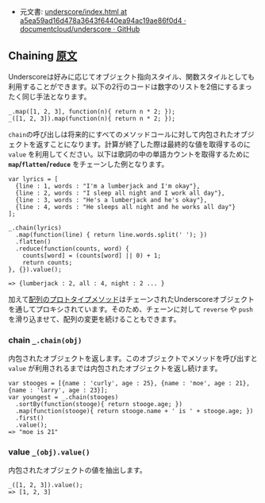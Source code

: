 +  元文書: [underscore/index.html at a5ea59ad16d478a3643f6440ea94ac19ae86f0d4 · documentcloud/underscore · GitHub](https://github.com/documentcloud/underscore/blob/a5ea59ad16d478a3643f6440ea94ac19ae86f0d4/index.html "underscore/index.html at a5ea59ad16d478a3643f6440ea94ac19ae86f0d4 · documentcloud/underscore · GitHub")

## Chaining [原文](http://underscorejs.org/#chaining)

Underscoreは好みに応じてオブジェクト指向スタイル、関数スタイルとしても利用することができます。以下の2行のコードは数字のリストを2倍にするまったく同じ手法となります。

```
_.map([1, 2, 3], function(n){ return n * 2; });
_([1, 2, 3]).map(function(n){ return n * 2; });
```

`chain`の呼び出しは将来的にすべてのメソッドコールに対して内包されたオブジェクトを返すことになります。計算が終了した際は最終的な値を取得するのに `value` を利用してください。以下は歌詞の中の単語カウントを取得するために **`map`/`flatten`/`reduce`** をチェーンした例となります。

```
var lyrics = [
  {line : 1, words : "I'm a lumberjack and I'm okay"},
  {line : 2, words : "I sleep all night and I work all day"},
  {line : 3, words : "He's a lumberjack and he's okay"},
  {line : 4, words : "He sleeps all night and he works all day"}
];

_.chain(lyrics)
  .map(function(line) { return line.words.split(' '); })
  .flatten()
  .reduce(function(counts, word) {
    counts[word] = (counts[word] || 0) + 1;
    return counts;
}, {}).value();

=> {lumberjack : 2, all : 4, night : 2 ... }
```

加えて[配列のプロトタイプメソッド](https://developer.mozilla.org/en-US/docs/JavaScript/Reference/Global_Objects/Array/prototype)はチェーンされたUnderscoreオブジェクトを通してプロキシされています。そのため、チェーンに対して `reverse` や `push` を滑り込ませて、配列の変更を続けることもできます。

### chain `_.chain(obj)`

内包されたオブジェクトを返します。このオブジェクトでメソッドを呼び出すと `value` が利用されるまでは内包されたオブジェクトを返し続けます。

```
var stooges = [{name : 'curly', age : 25}, {name : 'moe', age : 21}, {name : 'larry', age : 23}];
var youngest = _.chain(stooges)
  .sortBy(function(stooge){ return stooge.age; })
  .map(function(stooge){ return stooge.name + ' is ' + stooge.age; })
  .first()
  .value();
=> "moe is 21"
``` 

### value `_(obj).value()`

内包されたオブジェクトの値を抽出します。

```
_([1, 2, 3]).value();
=> [1, 2, 3]
``` 